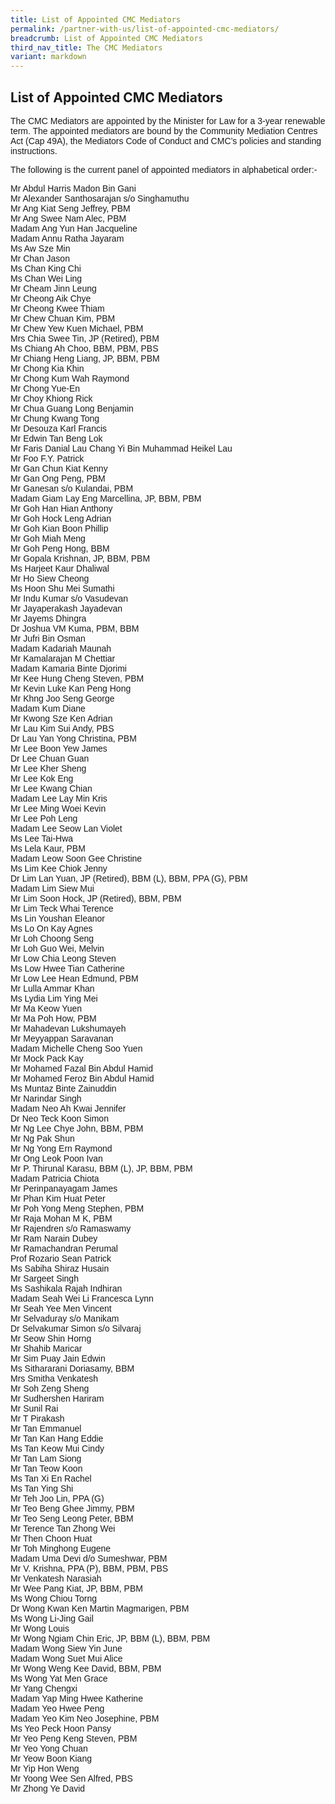 ```yaml
---
title: List of Appointed CMC Mediators
permalink: /partner-with-us/list-of-appointed-cmc-mediators/
breadcrumb: List of Appointed CMC Mediators
third_nav_title: The CMC Mediators
variant: markdown
---
```

## List of Appointed CMC Mediators

<p style="font-family:arial;">The CMC Mediators are appointed by the Minister for Law for a 3-year renewable term. The appointed mediators are bound by the Community Mediation Centres Act (Cap 49A), the Mediators Code of Conduct and CMC’s policies and standing instructions.</p>

<p style="font-family:arial;">The following is the current panel of appointed mediators in alphabetical order:-</p>

<p style="font-family:arial;">
Mr	Abdul Harris Madon Bin Gani <br>
Mr Alexander Santhosarajan s/o Singhamuthu<br>
Mr Ang Kiat Seng Jeffrey, PBM<br>
Mr Ang Swee Nam Alec, PBM<br>
Madam Ang Yun Han Jacqueline<br>
Madam Annu Ratha Jayaram<br>
Ms Aw Sze Min<br>
Mr Chan Jason<br>
Ms Chan King Chi<br>
Ms Chan Wei Ling<br>
Mr Cheam Jinn Leung<br>
Mr Cheong Aik Chye<br>
Mr Cheong Kwee Thiam<br>
Mr Chew Chuan Kim, PBM<br>
Mr Chew Yew Kuen Michael, PBM<br>
Mrs Chia Swee Tin, JP (Retired), PBM<br>
Ms Chiang Ah Choo, BBM, PBM, PBS<br>
Mr Chiang Heng Liang, JP, BBM, PBM<br>
Mr Chong Kia Khin<br>
Mr Chong Kum Wah Raymond<br>
Mr Chong Yue-En<br>
Mr Choy Khiong Rick<br>
Mr Chua Guang Long Benjamin<br>
Mr Chung Kwang Tong<br>
Mr Desouza Karl Francis<br>
Mr Edwin Tan Beng Lok<br>
Mr Faris Danial Lau Chang Yi Bin Muhammad Heikel Lau<br>
Mr Foo F.Y. Patrick<br>
Mr Gan Chun Kiat Kenny<br>
Mr Gan Ong Peng, PBM<br>
Mr Ganesan s/o Kulandai, PBM<br>
Madam Giam Lay Eng Marcellina, JP, BBM, PBM<br>
Mr Goh Han Hian Anthony<br>
Mr Goh Hock Leng Adrian<br>
Mr Goh Kian Boon Phillip<br>
Mr Goh Miah Meng<br>
Mr Goh Peng Hong, BBM<br>
Mr Gopala Krishnan, JP, BBM, PBM<br>
Ms Harjeet Kaur Dhaliwal<br>
Mr Ho Siew Cheong<br>
Ms Hoon Shu Mei Sumathi<br>
Mr Indu Kumar s/o Vasudevan<br>
Mr Jayaperakash Jayadevan<br>
Mr Jayems Dhingra<br>
Dr Joshua VM Kuma, PBM, BBM<br>
Mr Jufri Bin Osman<br>
Madam Kadariah Maunah<br>
Mr Kamalarajan M Chettiar<br>
Madam Kamaria Binte Djorimi<br>
Mr Kee Hung Cheng Steven, PBM<br>
Mr Kevin Luke Kan Peng Hong<br>
Mr Khng Joo Seng George<br>
Madam Kum Diane<br>
Mr Kwong Sze Ken Adrian<br>
Mr Lau Kim Sui Andy, PBS<br>
Dr Lau Yan Yong Christina, PBM<br>
Mr Lee Boon Yew James<br>
Dr Lee Chuan Guan<br>
Mr Lee Kher Sheng<br>
Mr Lee Kok Eng<br>
Mr Lee Kwang Chian<br>
Madam Lee Lay Min Kris<br>
Mr Lee Ming Woei Kevin<br>
Mr Lee Poh Leng<br>
Madam Lee Seow Lan Violet<br>
Ms Lee Tai-Hwa<br>
Ms Lela Kaur, PBM<br>
Madam Leow Soon Gee Christine<br>
Ms Lim Kee Chiok Jenny<br>
Dr Lim Lan Yuan, JP (Retired), BBM (L), BBM, PPA (G), PBM<br>
Madam Lim Siew Mui<br>
Mr Lim Soon Hock, JP (Retired), BBM, PBM<br>
Mr Lim Teck Whai Terence<br>
Ms Lin Youshan Eleanor<br>
Ms Lo On Kay Agnes<br>
Mr Loh Choong Seng<br>
Mr Loh Guo Wei, Melvin<br>
Mr Low Chia Leong Steven<br>
Ms Low Hwee Tian Catherine<br>
Mr Low Lee Hean Edmund, PBM<br>
Mr Lulla Ammar Khan<br>
Ms Lydia Lim Ying Mei<br>
Mr Ma Keow Yuen<br>
Mr Ma Poh How, PBM<br>
Mr Mahadevan Lukshumayeh<br>
Mr Meyyappan Saravanan<br>
Madam Michelle Cheng Soo Yuen<br>
Mr Mock Pack Kay<br>
Mr Mohamed Fazal Bin Abdul Hamid<br>
Mr Mohamed Feroz Bin Abdul Hamid<br>
Ms Muntaz Binte Zainuddin<br>
Mr Narindar Singh<br>
Madam Neo Ah Kwai Jennifer<br>
Dr Neo Teck Koon Simon<br>
Mr Ng Lee Chye John, BBM, PBM<br>
Mr Ng Pak Shun<br>
Mr Ng Yong Ern Raymond<br>
Mr Ong Leok Poon Ivan<br>
Mr P. Thirunal Karasu, BBM (L), JP, BBM, PBM<br>
Madam Patricia Chiota<br>
Mr Perinpanayagam James<br>
Mr Phan Kim Huat Peter<br>
Mr Poh Yong Meng Stephen, PBM<br>
Mr Raja Mohan M K, PBM<br>
Mr Rajendren s/o Ramaswamy<br>
Mr Ram Narain Dubey<br>
Mr Ramachandran Perumal<br>
Prof Rozario Sean Patrick<br>
Ms Sabiha Shiraz Husain<br>
Mr Sargeet Singh<br>
Ms Sashikala Rajah Indhiran<br>
Madam Seah Wei Li Francesca Lynn<br>
Mr Seah Yee Men Vincent<br>
Mr Selvaduray s/o Manikam<br>
Dr Selvakumar Simon s/o Silvaraj<br>
Mr Seow Shin Horng<br>
Mr Shahib Maricar<br>
Mr Sim Puay Jain Edwin<br>
Ms Sithararani Doriasamy, BBM<br>
Mrs Smitha Venkatesh<br>
Mr Soh Zeng Sheng<br>
Mr Sudhershen Hariram<br>
Mr Sunil Rai<br>
Mr T Pirakash<br>
Mr Tan Emmanuel<br>
Mr Tan Kan Hang Eddie<br>
Ms Tan Keow Mui Cindy<br>
Mr Tan Lam Siong<br>
Mr Tan Teow Koon<br>
Ms Tan Xi En Rachel<br>
Ms Tan Ying Shi<br>
Mr Teh Joo Lin, PPA (G)<br>
Mr Teo Beng Ghee Jimmy, PBM<br>
Mr Teo Seng Leong Peter, BBM<br>
Mr Terence Tan Zhong Wei<br>
Mr Then Choon Huat<br>
Mr Toh Minghong Eugene<br>
Madam Uma Devi d/o Sumeshwar, PBM<br>
Mr V. Krishna, PPA (P), BBM, PBM, PBS<br>
Mr Venkatesh Narasiah<br>
Mr Wee Pang Kiat, JP, BBM, PBM<br>
Ms Wong Chiou Torng<br>
Dr Wong Kwan Ken Martin Magmarigen, PBM<br>
Ms Wong Li-Jing Gail<br>
Mr Wong Louis<br>
Mr Wong Ngiam Chin Eric, JP, BBM (L), BBM, PBM<br>
Madam Wong Siew Yin June<br>
Madam Wong Suet Mui Alice<br>
Mr Wong Weng Kee David, BBM, PBM<br>
Ms Wong Yat Men Grace<br>
Mr Yang Chengxi<br>
Madam Yap Ming Hwee Katherine<br>
Madam Yeo Hwee Peng<br>
Madam Yeo Kim Neo Josephine, PBM<br>
Ms Yeo Peck Hoon Pansy<br>
Mr Yeo Peng Keng Steven, PBM<br>
Mr Yeo Yong Chuan<br>
Mr Yeow Boon Kiang<br>
Mr Yip Hon Weng<br>
Mr Yoong Wee Sen Alfred, PBS<br>
Mr Zhong Ye David<br></p>